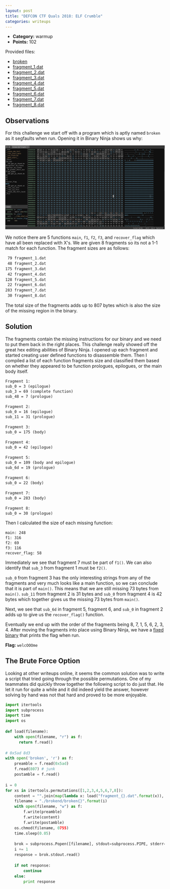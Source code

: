 ```yaml
---
layout: post
title: "DEFCON CTF Quals 2018: ELF Crumble"
categories: writeups
---
```


* **Category:** warmup
* **Points:** 102

Provided files:
- [broken](https://github.com/starfleetcadet75/writeups/raw/master/2018-DEFCON-CTF-Quals/broken)
- [fragment_1.dat](https://github.com/starfleetcadet75/writeups/raw/master/2018-DEFCON-CTF-Quals/fragment_1.dat)
- [fragment_2.dat](https://github.com/starfleetcadet75/writeups/raw/master/2018-DEFCON-CTF-Quals/fragment_2.dat)
- [fragment_3.dat](https://github.com/starfleetcadet75/writeups/raw/master/2018-DEFCON-CTF-Quals/fragment_3.dat)
- [fragment_4.dat](https://github.com/starfleetcadet75/writeups/raw/master/2018-DEFCON-CTF-Quals/fragment_4.dat)
- [fragment_5.dat](https://github.com/starfleetcadet75/writeups/raw/master/2018-DEFCON-CTF-Quals/fragment_5.dat)
- [fragment_6.dat](https://github.com/starfleetcadet75/writeups/raw/master/2018-DEFCON-CTF-Quals/fragment_6.dat)
- [fragment_7.dat](https://github.com/starfleetcadet75/writeups/raw/master/2018-DEFCON-CTF-Quals/fragment_7.dat)
- [fragment_8.dat](https://github.com/starfleetcadet75/writeups/raw/master/2018-DEFCON-CTF-Quals/fragment_8.dat)


## Observations

For this challenge we start off with a program which is aptly named `broken` as it segfaults when run. Opening it in Binary Ninja shows us why:

![original-binary](https://github.com/starfleetcadet75/writeups/raw/master/2018-DEFCON-CTF-Quals/original-binary.png)

We notice there are 5 functions `main`, `f1`, `f2`, `f3`, and `recover_flag` which have all been replaced with X's.
We are given 8 fragments so its not a 1-1 match for each function. The fragment sizes are as follows:

```bash
 79 fragment_1.dat
 48 fragment_2.dat
175 fragment_3.dat
 42 fragment_4.dat
128 fragment_5.dat
 22 fragment_6.dat
283 fragment_7.dat
 30 fragment_8.dat
```

The total size of the fragments adds up to 807 bytes which is also the size of the missing region in the binary.


## Solution

The fragments contain the missing instructions for our binary and we need to put them back in the right places.
This challenge really showed off the great hex editing abilities of Binary Ninja.
I opened up each fragment and started creating user defined functions to disassemble them.
Then I compiled a list of each function fragments size and classified them based on whether they appeared to be function prologues, epilogues, or the main body itself.

```
Fragment 1:
sub_0 = 3 (epilogue)
sub_3 = 69 (complete function)
sub_48 = 7 (prologue)

Fragment 2:
sub_0 = 16 (epilogue)
sub_11 = 31 (prologue)

Fragment 3:
sub_0 = 175 (body)

Fragment 4:
sub_0 = 42 (epilogue)

Fragment 5:
sub_0 = 109 (body and epilogue)
sub_6d = 19 (prologue)

Fragment 6:
sub_0 = 22 (body)

Fragment 7:
sub_0 = 283 (body)

Fragment 8:
sub_0 = 30 (prologue)
```

Then I calculated the size of each missing function:
```
main: 248
f1: 316
f2: 69
f3: 116
recover_flag: 58
```

Immediately we see that fragment 7 must be part of `f1()`.
We can also identify that `sub_3` from fragment 1 must be `f2()`.

`sub_0` from fragment 3 has the only interesting strings from any of the fragments and very much looks like a main function, so we can conclude that it is part of `main()`.
This means that we are still missing 73 bytes from `main()`.
`sub_11` from fragment 2 is 31 bytes and `sub_0` from fragment 4 is 42 bytes which together gives us the missing 73 bytes from `main()`.

Next, we see that `sub_6d` in fragment 5, fragment 6, and `sub_0` in fragment 2 adds up to give us the `recover_flag()` function.

Eventually we end up with the order of the fragments being 8, 7, 1, 5, 6, 2, 3, 4.
After moving the fragments into place using Binary Ninja, we have a [fixed binary](https://github.com/starfleetcadet75/writeups/raw/master/2018-DEFCON-CTF-Quals/broken_fixed) that prints the flag when run.

**Flag:** `welcOOOme`


## The Brute Force Option

Looking at other writeups online, it seems the common solution was to write a script that tried going through the possible permutations.
One of my teammates did quickly throw together the following script to do just that.
He let it run for quite a while and it did indeed yield the answer, however solving by hand was not that hard and proved to be more enjoyable.

```python
import itertools
import subprocess
import time
import os

def load(filename):
    with open(filename, "r") as f:
      return f.read()

# 0x5ad 8d3
with open('broken', 'r') as f:
    preamble = f.read(0x5ad)
    f.read(807) # junk
    postamble = f.read()

i = 0
for xs in itertools.permutations([1,2,3,4,5,6,7,8]):
    content = "".join(map(lambda x: load("fragment_{}.dat".format(x)), xs))
    filename = "./brokend/broken{}".format(i)
    with open(filename, "w") as f:
        f.write(preamble)
        f.write(content)
        f.write(postamble)
    os.chmod(filename, 0755)
    time.sleep(0.05) 
      
    brok = subprocess.Popen([filename], stdout=subprocess.PIPE, stderr=subprocess.STDOUT)
    i += 1
    response = brok.stdout.read()
    
    if not response:
        continue
    else:
        print response
```

